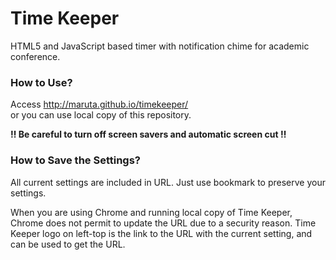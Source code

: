 # Time Keeper
HTML5 and JavaScript based timer with notification chime for academic conference.

### How to Use?
Access
http://maruta.github.io/timekeeper/  
or you can use local copy of this repository.

**:bangbang: Be careful to turn off screen savers and automatic screen cut :bangbang:**

### How to Save the Settings?
All current settings are included in URL.
Just use bookmark to preserve your settings.

When you are using Chrome and running local copy of Time Keeper,
Chrome does not permit to update the URL due to a security reason.
Time Keeper logo on left-top is the link to the URL with the current setting, and can be used to get the URL.
 
